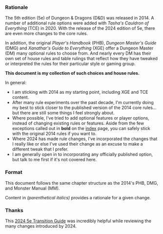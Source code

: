 
### Rationale

The 5th edition (5e) of Dungeon & Dragons (D&D) was released in 2014. A number of additional rule options were added with *Tasha's Cauldron of Everything* (TCE) in 2020. With the release of the 2024 edition of 5e, there are even more changes to the core rules. 

In addition, the original *Player's Handbook* (PHB), *Dungeon Master's Guide* (DMG) and *Xanathar's Guide to Everything* (XGE) offer a Dungeon Master (DM) many optional rules to choose from. And nearly every DM has their own set of house rules and table rulings that reflect how they have tweaked or interpreted the rules for their particular style or gaming group.

**This document is my collection of such choices and house rules.**

In general:

* I am sticking with 2014 as my starting point, including XGE and TCE content.
* After many rule experiments over the past decade, I'm currently doing my best to stick closer to the published version of the 2014 core rules... but there are still some things I feel strongly about. 
* Where possible, I've tried to add optional features or player options, instead of changing existing rules or features.  Aside from the few exceptions called out in **bold** on the [index](index.md) page, you can safely stick with the original 2014 rules if you want to.
* Where 2024 has made rule changes, I've incorporated the changes that I really like or else I've used their change as an excuse to make a different tweak that I prefer.
* I am generally open in to incorporating any officially published option, but talk to me first if it's not covered here.

### Format

This document follows the same chapter structure as the 2014's PHB, DMG, and Monster Manual (MM).  

Content in *(parenthetical italics)* provides a rationale for a given change.

### Thanks

This [2024 5e Transition Guide](https://rpgbot.net/dnd-2024-5e-transition-guide-and-change-log-everything-thats-different-in-the-new-players-handbook/) was incredibly helpful while reviewing the many changes introduced by 2024.
